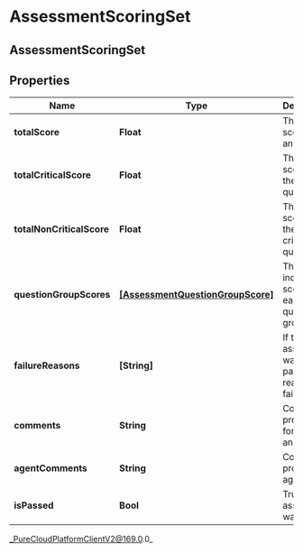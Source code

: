 # AssessmentScoringSet

## AssessmentScoringSet

## Properties

|Name | Type | Description | Notes|
|------------ | ------------- | ------------- | -------------|
| **totalScore** | **Float** | The total score of the answers | [optional] |
| **totalCriticalScore** | **Float** | The total score for the critical questions | [optional] |
| **totalNonCriticalScore** | **Float** | The total score for the non-critical questions | [optional] |
| **questionGroupScores** | [**[AssessmentQuestionGroupScore]**]([AssessmentQuestionGroupScore]) | The individual scores for each question group | |
| **failureReasons** | **[String]** | If the assessment was not passed, the reasons for failure. | [optional] |
| **comments** | **String** | Comments provided for these answers. | [optional] |
| **agentComments** | **String** | Comments provided by agent. | [optional] |
| **isPassed** | **Bool** | True if the assessment was passed | [optional] |



_PureCloudPlatformClientV2@169.0.0_
